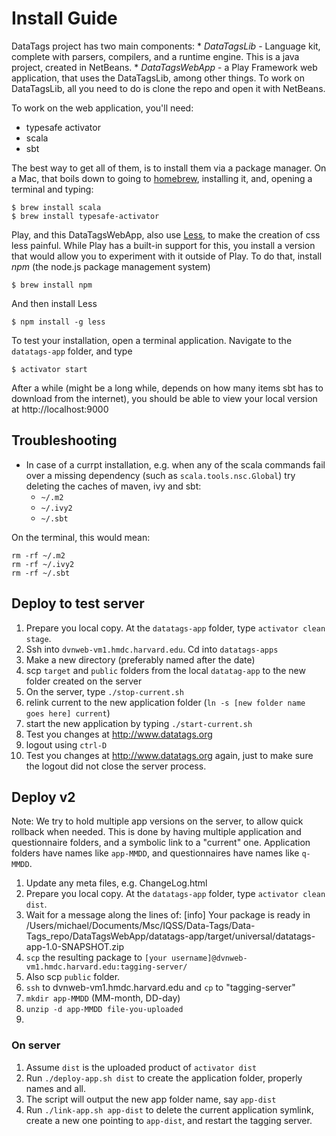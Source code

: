 # Install Guide
DataTags project has two main components:
    * *DataTagsLib* - Language kit, complete with parsers, compilers, and a runtime engine. This is a java project, created in NetBeans.
    * *DataTagsWebApp* - a Play Framework web application, that uses the DataTagsLib, among other things.
To work on DataTagsLib, all you need to do is clone the repo and open it with NetBeans.

To work on the web application, you'll need:

* typesafe activator
* scala
* sbt

The best way to get all of them, is to install them via a package manager. On a Mac, that boils down to going to [homebrew](http://brew.sh), installing it, and, opening a terminal and typing:
    
    $ brew install scala
    $ brew install typesafe-activator

Play, and this DataTagsWebApp, also use [Less](http://lesscss.org), to make the creation of css less painful. While Play has a built-in support for this, you install a version that would allow you to experiment with it outside of Play. To do that, install *npm* (the node.js package management system)

    $ brew install npm

And then install Less

    $ npm install -g less

To test your installation, open a terminal application. Navigate to the `datatags-app` folder, and type

    $ activator start

After a while (might be a long while, depends on how many items sbt has to download from the internet), you should be able to view your local version at http://localhost:9000

## Troubleshooting
* In case of a currpt installation, e.g. when any of the scala commands fail over a missing dependency (such as `scala.tools.nsc.Global`) try deleting the caches of maven, ivy and sbt:
    - `~/.m2`
    - `~/.ivy2`
    - `~/.sbt`

On the terminal, this would mean:

    rm -rf ~/.m2
    rm -rf ~/.ivy2
    rm -rf ~/.sbt


## Deploy to test server

1. Prepare you local copy. At the `datatags-app` folder, type `activator clean stage`.
1. Ssh into `dvnweb-vm1.hmdc.harvard.edu`. Cd into `datatags-apps`
2. Make a new directory (preferably named after the date)
3. scp `target` and `public` folders from the local `datatag-app` to the new folder created on the server
4. On the server, type `./stop-current.sh`
5. relink current to the new application folder (`ln -s [new folder name goes here] current`)
6. start the new application by typing `./start-current.sh`
7. Test you changes at http://www.datatags.org
8. logout using `ctrl-D`
9. Test you changes at http://www.datatags.org again, just to make sure the logout did not close the server process.

## Deploy v2
Note: We try to hold multiple app versions on the server, to allow quick rollback when needed. This is done by having multiple application and questionnaire folders, and a symbolic link to a "current" one. Application folders have names like `app-MMDD`, and questionnaires have names like `q-MMDD`.
1. Update any meta files, e.g. ChangeLog.html
1. Prepare you local copy. At the `datatags-app` folder, type `activator clean dist`.
2. Wait for a message along the lines of:
    [info] Your package is ready in /Users/michael/Documents/Msc/IQSS/Data-Tags/Data-Tags_repo/DataTagsWebApp/datatags-app/target/universal/datatags-app-1.0-SNAPSHOT.zip
3. `scp` the resulting package to `[your username]@dvnweb-vm1.hmdc.harvard.edu:tagging-server/`
4. Also scp `public` folder.
4. `ssh` to dvnweb-vm1.hmdc.harvard.edu and `cp` to "tagging-server"
5. `mkdir app-MMDD` (MM-month, DD-day)
6. `unzip -d app-MMDD file-you-uploaded`
7. 

### On server
1. Assume `dist` is the uploaded product of `activator dist`
2. Run `./deploy-app.sh dist` to create the application folder, properly names and all.
3. The script will output the new app folder name, say `app-dist`
3. Run `./link-app.sh app-dist` to delete the current application symlink, create a new one pointing to `app-dist`, and restart the tagging server.


